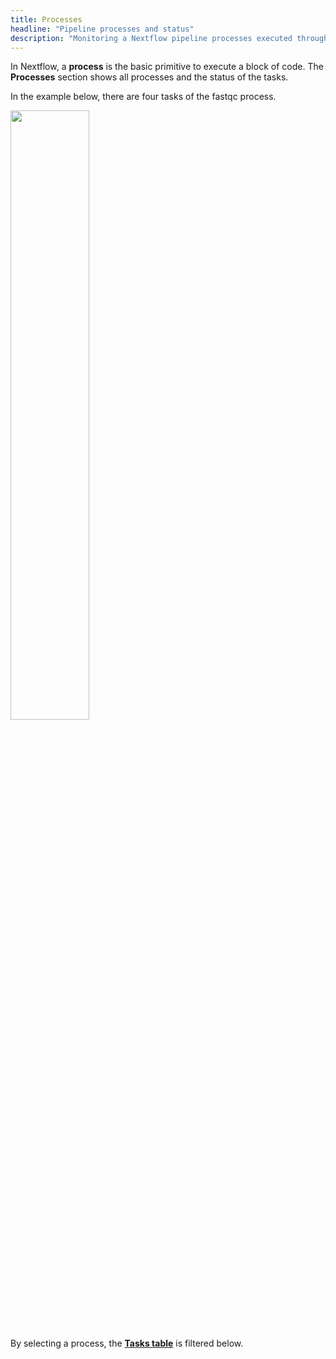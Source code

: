 ```yaml
---
title: Processes
headline: "Pipeline processes and status"
description: "Monitoring a Nextflow pipeline processes executed through Tower"
---
```


In Nextflow, a **process** is the basic primitive to execute a block of code. The **Processes** section shows all processes and the status of the tasks.

In the example below, there are four tasks of the fastqc process.

<img src="../_images/monitoring_fastqc_processes.png" width="50%"/>

By selecting a process, the [**Tasks table**](./tasks) is filtered below.
